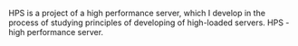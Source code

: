 HPS is a project of a high performance server, which I develop in the process of studying principles of developing of high-loaded servers.
HPS - high performance server.
